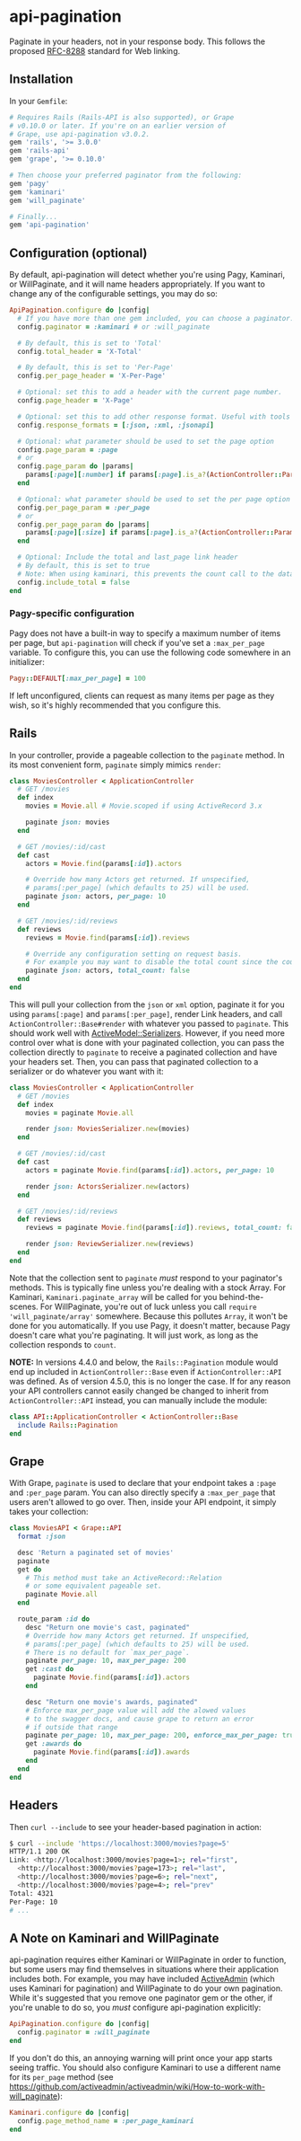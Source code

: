 # api-pagination

Paginate in your headers, not in your response body.
This follows the proposed [RFC-8288](https://tools.ietf.org/html/rfc8288) standard for Web linking.

## Installation

In your `Gemfile`:

```ruby
# Requires Rails (Rails-API is also supported), or Grape
# v0.10.0 or later. If you're on an earlier version of
# Grape, use api-pagination v3.0.2.
gem 'rails', '>= 3.0.0'
gem 'rails-api'
gem 'grape', '>= 0.10.0'

# Then choose your preferred paginator from the following:
gem 'pagy'
gem 'kaminari'
gem 'will_paginate'

# Finally...
gem 'api-pagination'
```

## Configuration (optional)

By default, api-pagination will detect whether you're using Pagy, Kaminari, or WillPaginate, and it will name headers appropriately. If you want to change any of the configurable settings, you may do so:

```ruby
ApiPagination.configure do |config|
  # If you have more than one gem included, you can choose a paginator.
  config.paginator = :kaminari # or :will_paginate

  # By default, this is set to 'Total'
  config.total_header = 'X-Total'

  # By default, this is set to 'Per-Page'
  config.per_page_header = 'X-Per-Page'

  # Optional: set this to add a header with the current page number.
  config.page_header = 'X-Page'

  # Optional: set this to add other response format. Useful with tools that define :jsonapi format
  config.response_formats = [:json, :xml, :jsonapi]

  # Optional: what parameter should be used to set the page option
  config.page_param = :page
  # or
  config.page_param do |params|
    params[:page][:number] if params[:page].is_a?(ActionController::Parameters)
  end

  # Optional: what parameter should be used to set the per page option
  config.per_page_param = :per_page
  # or
  config.per_page_param do |params|
    params[:page][:size] if params[:page].is_a?(ActionController::Parameters)
  end

  # Optional: Include the total and last_page link header
  # By default, this is set to true
  # Note: When using kaminari, this prevents the count call to the database
  config.include_total = false
end
```

### Pagy-specific configuration

Pagy does not have a built-in way to specify a maximum number of items per page, but `api-pagination` will check if you've set a `:max_per_page` variable. To configure this, you can use the following code somewhere in an initializer:

```ruby
Pagy::DEFAULT[:max_per_page] = 100
```

If left unconfigured, clients can request as many items per page as they wish, so it's highly recommended that you configure this.

## Rails

In your controller, provide a pageable collection to the `paginate` method. In its most convenient form, `paginate` simply mimics `render`:

```ruby
class MoviesController < ApplicationController
  # GET /movies
  def index
    movies = Movie.all # Movie.scoped if using ActiveRecord 3.x

    paginate json: movies
  end

  # GET /movies/:id/cast
  def cast
    actors = Movie.find(params[:id]).actors

    # Override how many Actors get returned. If unspecified,
    # params[:per_page] (which defaults to 25) will be used.
    paginate json: actors, per_page: 10
  end

  # GET /movies/:id/reviews
  def reviews
    reviews = Movie.find(params[:id]).reviews

    # Override any configuration setting on request basis.
    # For example you may want to disable the total count since the count query is slow.
    paginate json: actors, total_count: false
  end
end
```

This will pull your collection from the `json` or `xml` option, paginate it for you using `params[:page]` and `params[:per_page]`, render Link headers, and call `ActionController::Base#render` with whatever you passed to `paginate`. This should work well with [ActiveModel::Serializers](https://github.com/rails-api/active_model_serializers). However, if you need more control over what is done with your paginated collection, you can pass the collection directly to `paginate` to receive a paginated collection and have your headers set. Then, you can pass that paginated collection to a serializer or do whatever you want with it:

```ruby
class MoviesController < ApplicationController
  # GET /movies
  def index
    movies = paginate Movie.all

    render json: MoviesSerializer.new(movies)
  end

  # GET /movies/:id/cast
  def cast
    actors = paginate Movie.find(params[:id]).actors, per_page: 10

    render json: ActorsSerializer.new(actors)
  end

  # GET /movies/:id/reviews
  def reviews
    reviews = paginate Movie.find(params[:id]).reviews, total_count: false

    render json: ReviewSerializer.new(reviews)
  end
end
```

Note that the collection sent to `paginate` _must_ respond to your paginator's methods. This is typically fine unless you're dealing with a stock Array. For Kaminari, `Kaminari.paginate_array` will be called for you behind-the-scenes. For WillPaginate, you're out of luck unless you call `require 'will_paginate/array'` somewhere. Because this pollutes `Array`, it won't be done for you automatically. If you use Pagy, it doesn't matter, because Pagy doesn't care what you're paginating. It will just work, as long as the collection responds to `count`.

**NOTE:** In versions 4.4.0 and below, the `Rails::Pagination` module would end up included in `ActionController::Base` even if `ActionController::API` was defined. As of version 4.5.0, this is no longer the case. If for any reason your API controllers cannot easily changed be changed to inherit from `ActionController::API` instead, you can manually include the module:

```ruby
class API::ApplicationController < ActionController::Base
  include Rails::Pagination
end
```

## Grape

With Grape, `paginate` is used to declare that your endpoint takes a `:page` and `:per_page` param. You can also directly specify a `:max_per_page` that users aren't allowed to go over. Then, inside your API endpoint, it simply takes your collection:

```ruby
class MoviesAPI < Grape::API
  format :json

  desc 'Return a paginated set of movies'
  paginate
  get do
    # This method must take an ActiveRecord::Relation
    # or some equivalent pageable set.
    paginate Movie.all
  end

  route_param :id do
    desc "Return one movie's cast, paginated"
    # Override how many Actors get returned. If unspecified,
    # params[:per_page] (which defaults to 25) will be used.
    # There is no default for `max_per_page`.
    paginate per_page: 10, max_per_page: 200
    get :cast do
      paginate Movie.find(params[:id]).actors
    end

    desc "Return one movie's awards, paginated"
    # Enforce max_per_page value will add the alowed values
    # to the swagger docs, and cause grape to return an error
    # if outside that range
    paginate per_page: 10, max_per_page: 200, enforce_max_per_page: true
    get :awards do
      paginate Movie.find(params[:id]).awards
    end
  end
end
```

## Headers

Then `curl --include` to see your header-based pagination in action:

```bash
$ curl --include 'https://localhost:3000/movies?page=5'
HTTP/1.1 200 OK
Link: <http://localhost:3000/movies?page=1>; rel="first",
  <http://localhost:3000/movies?page=173>; rel="last",
  <http://localhost:3000/movies?page=6>; rel="next",
  <http://localhost:3000/movies?page=4>; rel="prev"
Total: 4321
Per-Page: 10
# ...
```

## A Note on Kaminari and WillPaginate

api-pagination requires either Kaminari or WillPaginate in order to function, but some users may find themselves in situations where their application includes both. For example, you may have included [ActiveAdmin][activeadmin] (which uses Kaminari for pagination) and WillPaginate to do your own pagination. While it's suggested that you remove one paginator gem or the other, if you're unable to do so, you _must_ configure api-pagination explicitly:

```ruby
ApiPagination.configure do |config|
  config.paginator = :will_paginate
end
```

If you don't do this, an annoying warning will print once your app starts seeing traffic. You should also configure Kaminari to use a different name for its `per_page` method (see https://github.com/activeadmin/activeadmin/wiki/How-to-work-with-will_paginate):

```ruby
Kaminari.configure do |config|
  config.page_method_name = :per_page_kaminari
end
```

[activeadmin]: https://github.com/activeadmin/activeadmin
[kaminari]: https://github.com/amatsuda/kaminari
[will_paginate]: https://github.com/mislav/will_paginate

[travis]: https://travis-ci.org/davidcelis/api-pagination
[travis-badge]: http://img.shields.io/travis/davidcelis/api-pagination/master.svg
[coveralls]: https://coveralls.io/r/davidcelis/api-pagination
[coveralls-badge]: http://img.shields.io/coveralls/davidcelis/api-pagination/master.svg
[code-climate]: https://codeclimate.com/github/davidcelis/api-pagination
[code-climate-badge]: http://img.shields.io/codeclimate/github/davidcelis/api-pagination.svg
[gemnasium]: http://gemnasium.com/davidcelis/api-pagination
[gemnasium-badge]: http://img.shields.io/gemnasium/davidcelis/api-pagination.svg
[gittip]: https://gittip.com/davidcelis
[gittip-badge]: http://img.shields.io/gittip/davidcelis.svg
